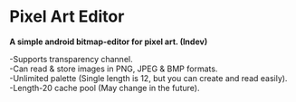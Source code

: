 # Pixel Art Editor
**A simple android bitmap-editor for pixel art. (Indev)**  

-Supports transparency channel.  
-Can read & store images in PNG, JPEG & BMP formats.  
-Unlimited palette (Single length is 12, but you can create and read easily).  
-Length-20 cache pool (May change in the future).
